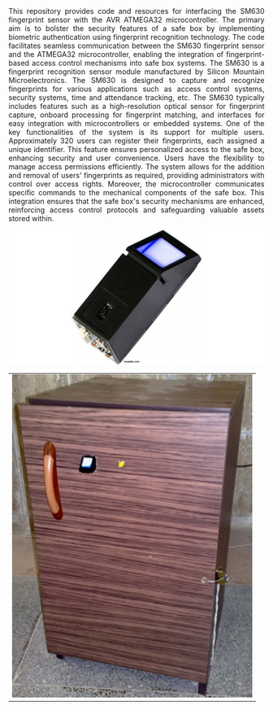 <div style="text-align: justify;">
    This repository provides code and resources for interfacing the SM630 fingerprint sensor with the AVR ATMEGA32 microcontroller. The primary aim is to bolster the security features of a safe box by implementing biometric authentication using fingerprint recognition technology. The code facilitates seamless communication between the SM630 fingerprint sensor and the ATMEGA32 microcontroller, enabling the integration of fingerprint-based access control mechanisms into safe box systems.
The SM630 is a fingerprint recognition sensor module manufactured by Silicon Mountain Microelectronics. The SM630 is designed to capture and recognize fingerprints for various applications such as access control systems, security systems, time and attendance tracking, etc. The SM630 typically includes features such as a high-resolution optical sensor for fingerprint capture, onboard processing for fingerprint matching, and interfaces for easy integration with microcontrollers or embedded systems.
One of the key functionalities of the system is its support for multiple users. Approximately 320 users can register their fingerprints, each assigned a unique identifier. This feature ensures personalized access to the safe box, enhancing security and user convenience. Users have the flexibility to manage access permissions efficiently. The system allows for the addition and removal of users' fingerprints as required, providing administrators with control over access rights.
Moreover, the microcontroller communicates specific commands to the mechanical components of the safe box. This integration ensures that the safe box's security mechanisms are enhanced, reinforcing access control protocols and safeguarding valuable assets stored within.


![SM630](./SM630.jpg)

|                   |
|:-----------------:|
| ![safebox](./Safebox.jpg) |


</div>
